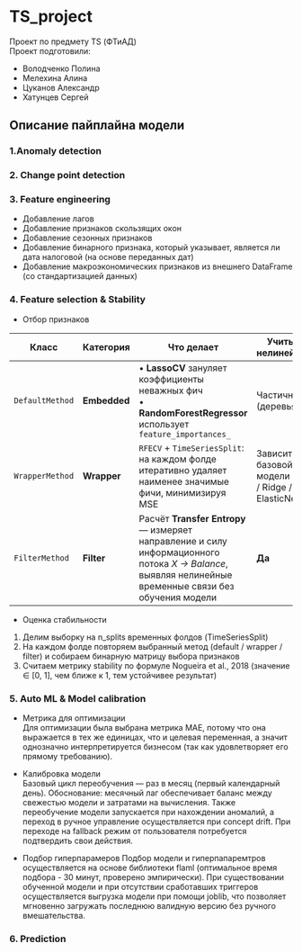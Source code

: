 # TS_project
Проект по предмету TS (ФТиАД)  
Проект подготовили: 
- Володченко Полина
- Мелехина Алина
- Цуканов Александр 
- Хатунцев Сергей 

## Описание пайплайна модели

### 1.Anomaly detection 


### 2. Change point detection 


### 3. Feature engineering
- Добавление лагов 
- Добавление признаков скользящих окон 
- Добавление сезонных признаков 
- Добавление бинарного признака, который указывает, является ли дата налоговой (на основе переданных дат)
- Добавление макроэкономических признаков из внешнего DataFrame (со стандартизацией данных)

### 4. Feature selection & Stability  
- Отбор признаков 

| Класс             | Категория   | Что делает                                                               | Учитывает нелинейность? |
|-------------------|-------------|---------------------------------------------------------------------------|-------------------------|
| `DefaultMethod`   | **Embedded**| • **LassoCV** зануляет коэффициенты неважных фич<br>• **RandomForestRegressor** использует `feature_importances_` | Частично (деревья в RF) |
| `WrapperMethod`   | **Wrapper** | `RFECV` + `TimeSeriesSplit`: на каждом фолде итеративно удаляет наименее значимые фичи, минимизируя MSE | Зависит от базовой модели (Lasso / Ridge / ElasticNet / RF) |
| `FilterMethod`    | **Filter**  | Расчёт **Transfer Entropy** — измеряет направление и силу информационного потока *X → Balance*, выявляя нелинейные временные связи без обучения модели | **Да** |

- Оценка стабильности 
1. Делим выборку на n_splits временных фолдов (TimeSeriesSplit)
2. На каждом фолде повторяем выбранный метод (default / wrapper / filter) и собираем бинарную матрицу выбора признаков
3. Считаем метрику stability по формуле Nogueira et al., 2018 (значение ∈ [0, 1], чем ближе к 1, тем устойчивее результат)

### 5. Auto ML & Model calibration 
- Метрика для оптимизации  
Для оптимизации была выбрана метрика MAE, потому что она выражается в тех же единицах, что и целевая переменная, а значит однозначно интерпретируется бизнесом (так как удовлетворяет его прямому требованию).  
  
- Калибровка модели   
Базовый цикл переобучения — раз в месяц (первый календарный день). Обоснование: месячный лаг обеспечивает баланс между свежестью модели и затратами на вычисления. Также переобучение модели запускается при нахождении аномалий, а переход в ручное управление осуществляется при concept drift. При переходе на fallback режим от пользователя потребуется подтвердить свои действия.   
   
- Подбор гиперпарамеров 
Подбор модели и гиперпапаремтров осуществляется на основе библиотеки flaml (оптимальное время подбора - 30 минут, проверено эмпирически). При существовании обученной модели и при отсутствии сработавших триггеров осуществляется выгрузка модели при помощи joblib, что позволяет мгновенно загружать последнюю валидную версию без ручного вмешательства.


### 6. Prediction 